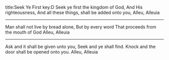 title:Seek Ye First
key:D
Seek ye first the kingdom of God, 
And His righteousness,
And all these things, shall be added onto you, 
Alleu, Alleuia

---
Man shall not live by bread alone, 
But by every word
That proceeds from the mouth of God 
Alleu, Alleuia

---
Ask and it shall be given unto you,
Seek and ye shall find.
Knock and the door shall be opened onto you. 
Alleu, Alleuia
